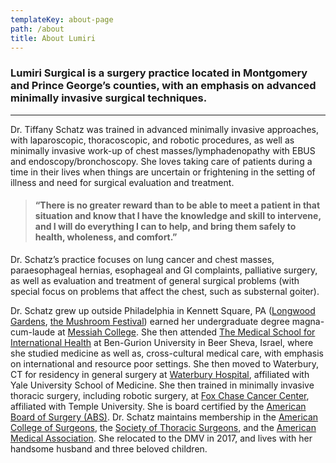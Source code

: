 ```yaml
---
templateKey: about-page
path: /about
title: About Lumiri
---
```


### Lumiri Surgical is a surgery practice located in Montgomery and Prince George’s counties, with an emphasis on advanced minimally invasive surgical techniques.

---

Dr. Tiffany Schatz was trained in advanced minimally invasive approaches, with laparoscopic, thoracoscopic, and robotic procedures, as well as minimally invasive work-up of chest masses/lymphadenopathy with EBUS and endoscopy/bronchoscopy. She loves taking care of patients during a time in their lives when things are uncertain or frightening in the setting of illness and need for surgical evaluation and treatment.

> #### “There is no greater reward than to be able to meet a patient in that situation and know that I have the knowledge and skill to intervene, and I will do everything I can to help, and bring them safely to health, wholeness, and comfort.”

Dr. Schatz’s practice focuses on lung cancer and chest masses, paraesophageal hernias, esophageal and GI complaints, palliative surgery, as well as evaluation and treatment of general surgical problems (with special focus on problems that affect the chest, such as substernal goiter).

Dr. Schatz grew up outside Philadelphia in Kennett Square, PA \([Longwood Gardens](https://longwoodgardens.org/), [the Mushroom Festival](https://mushroomfestival.org/)\) earned her undergraduate degree magna-cum-laude at [Messiah College](https://www.messiah.edu/). She then attended [The Medical School for International Health](https://msih.bgu.ac.il/) at Ben-Gurion University in Beer Sheva, Israel, where she studied medicine as well as, cross-cultural medical care, with emphasis on international and resource poor settings. She then moved to Waterbury, CT for residency in general surgery at [Waterbury Hospital](https://www.waterburyhospital.org/), affiliated with Yale University School of Medicine. She then trained in minimally invasive thoracic surgery, including robotic surgery, at [Fox Chase Cancer Center](https://www.foxchase.org/), affiliated with Temple University. She is board certified by the [American Board of Surgery \(ABS\)](http://www.absurgery.org/). Dr. Schatz maintains membership in the [American College of Surgeons](https://www.facs.org/), the [Society of Thoracic Surgeons](https://www.sts.org/), and the [American Medical Association](https://www.ama-assn.org/). She relocated to the DMV in 2017, and lives with her handsome husband and three beloved children.
